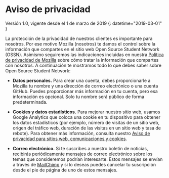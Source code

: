 # Aviso de privacidad
Versión 1.0, vigente desde el 1 de marzo de 2019 {: datetime="2019-03-01" }

La protección de la privacidad de nuestros clientes es importante para nosotros. Por ese motivo Mozilla (nosotros) te damos el control sobre la información que compartes en el sitio web Open Source Student Network (OSSN). Asimismo seguiremos las indicaciones incluidas en nuestra [Política de privacidad de Mozilla](https://www.mozilla.org/privacy/) sobre cómo tratar la información que compartes con nosotros. A continuación te mostramos todo lo que debes saber sobre Open Source Student Network:

* **Datos personales.** Para crear una cuenta, debes proporcionarle a Mozilla tu nombre y una dirección de correo electrónico o una cuenta GitHub. Puedes proporcionar más información en tu cuenta, pero esa información es opcional. Solo tu nombre será público de forma predeterminada.
 
* **Cookies y datos estadísticos.** Para mejorar nuestro sitio web, usamos Google Analytics que coloca una cookie en tu dispositivo para obtener los datos estadísticos (por ejemplo, número de visitas de un sitio web, origen del tráfico web, duración de las visitas en un sitio web y tasa de rebote). Para obtener más información, consulta nuestro [Aviso de privacidad para sitios web, comunicaciones y cookies](https://www.mozilla.org/privacy/websites/).

* **Correo electrónico.** Si te suscribes a nuestro boletín de noticias, recibirás periódicamente mensajes de correo electrónico sobre los temas que consideremos podrían interesarte. Estos mensajes se envían a través de [MailChimp](https://mailchimp.com/legal/privacy/) y si lo deseas puedes cancelar tu suscripción desde el pie de página de uno de estos mensajes.
